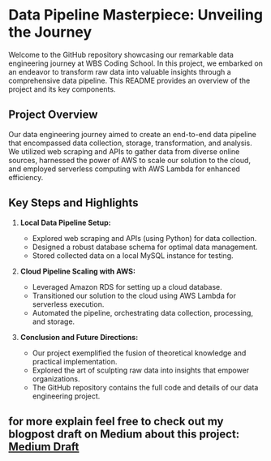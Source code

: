 # Data Pipeline Masterpiece: Unveiling the Journey

Welcome to the GitHub repository showcasing our remarkable data engineering journey at WBS Coding School.
In this project, we embarked on an endeavor to transform raw data into valuable insights through a comprehensive data pipeline. This README provides an overview of the project and its key components.

## Project Overview

Our data engineering journey aimed to create an end-to-end data pipeline that encompassed data collection, storage, transformation, and analysis.
We utilized web scraping and APIs to gather data from diverse online sources, harnessed the power of AWS to scale our solution to the cloud, and employed serverless computing with AWS Lambda for enhanced efficiency.

## Key Steps and Highlights

1. **Local Data Pipeline Setup:**
   - Explored web scraping and APIs (using Python) for data collection.
   - Designed a robust database schema for optimal data management.
   - Stored collected data on a local MySQL instance for testing.

2. **Cloud Pipeline Scaling with AWS:**
   - Leveraged Amazon RDS for setting up a cloud database.
   - Transitioned our solution to the cloud using AWS Lambda for serverless execution.
   - Automated the pipeline, orchestrating data collection, processing, and storage.

3. **Conclusion and Future Directions:**
   - Our project exemplified the fusion of theoretical knowledge and practical implementation.
   - Explored the art of sculpting raw data into insights that empower organizations.
   - The GitHub repository contains the full code and details of our data engineering project.
  
## for more explain feel free to check out my blogpost draft on Medium about this project: [Medium Draft]([URL](https://medium.com/p/8bdb70e9d927/edit)https://medium.com/p/8bdb70e9d927/edit)

